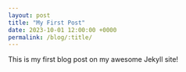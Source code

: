```yaml
---
layout: post
title: "My First Post"
date: 2023-10-01 12:00:00 +0000
permalink: /blog/:title/
---
```


This is my first blog post on my awesome Jekyll site!